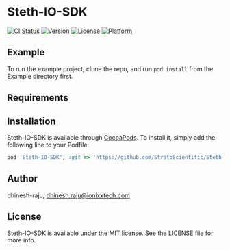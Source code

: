 # Steth-IO-SDK

[![CI Status](https://img.shields.io/travis/dhinesh-raju/Steth-IO-SDK.svg?style=flat)](https://travis-ci.org/dhinesh-raju/Steth-IO-SDK)
[![Version](https://img.shields.io/cocoapods/v/Steth-IO-SDK.svg?style=flat)](https://cocoapods.org/pods/Steth-IO-SDK)
[![License](https://img.shields.io/cocoapods/l/Steth-IO-SDK.svg?style=flat)](https://cocoapods.org/pods/Steth-IO-SDK)
[![Platform](https://img.shields.io/cocoapods/p/Steth-IO-SDK.svg?style=flat)](https://cocoapods.org/pods/Steth-IO-SDK)

## Example

To run the example project, clone the repo, and run `pod install` from the Example directory first.

## Requirements

## Installation

Steth-IO-SDK is available through [CocoaPods](https://cocoapods.org). To install
it, simply add the following line to your Podfile:

```ruby
pod 'Steth-IO-SDK', :git => 'https://github.com/StratoScientific/Steth-IO-SDK-iOS.git'
```

## Author

dhinesh-raju, dhinesh.raju@ionixxtech.com

## License

Steth-IO-SDK is available under the MIT license. See the LICENSE file for more info.
